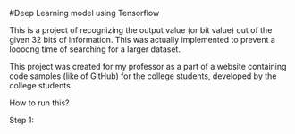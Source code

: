 #Deep Learning model using Tensorflow

This is a project of recognizing the output value (or bit value) out of the given 32 bits of information.
This was actually implemented to prevent a loooong time of searching for a larger dataset.

This project was created for my professor as a part of a website containing code samples (like of GitHub) for the college students, developed by the college students.

How to run this?

Step 1: 
